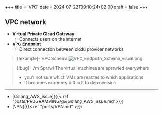 +++
title = 'VPC'
date = 2024-07-22T09:10:24+02:00
draft = false
+++

## VPC network 

 - **Virtual Private Cloud Gateway**
	 - Connects users on the internet 
- **VPC Endpoint**
	- Direct connection between clodu provider networks 
 >[!example]- VPC Schema
![VPC_Endpoitn_Schema_visual.png](/Notes/VPC_Endpoitn_Schema_visual.png)

>[!bug]- Vm Sprawl
>The virtual machines are sprawled everywhere 
>- you'r not sure which VMs are reacted to which applications 
>- It becomes extremely difficult to deproveision 

---
- [Golang_AWS_issue]({{< ref "posts/PROGRAMMING/go/Golang_AWS_issue.md">}})
- [VPN]({{< ref "posts/VPN.md" >}})
